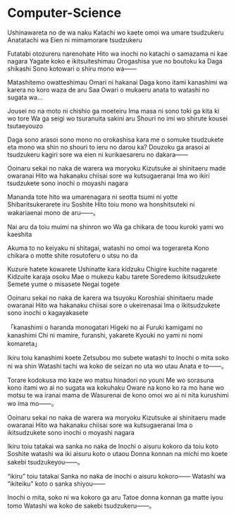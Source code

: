# Computer-Science
Ushinawareta no de wa naku
Katachi wo kaete omoi wa umare tsudzukeru
Anatatachi wa
Eien ni mimamorare tsudzukeru

Futatabi otozureru narenohate
Hito wa inochi no katachi o samazama ni kae nagara
Yagate koko e ikitsuiteshimau
Orogashisa yue no boutoku ka
Daga shikashi
Sono kotowari o shiru mono wa――

Matashitemo owatteshimau
Omari ni hakanai
Daga kono itami kanashimi wa karera no koro waza de aru
Saa
Owari o mukaeru anata to watashi no sugata wa…

Jousei no na moto ni chishio ga moeteiru
Ima masa ni sono toki ga kita ki wo tore
Wa ga seigi wo tsuranuita sakini aru
Shouri no imi wo shirute kousei tsutaeyouzo

Daga sono arasoi sono mono no orokashisa kara me o somuke tsudzukete eta mono wa shin no shouri to ieru no darou ka?
Douzoku ga arasoi ai tsudzukeru kagiri sore wa eien ni kurikaesareru no dakara――

Ooinaru sekai no naka de warera wa moryoku
Kizutsuke ai shinitaeru made owaranai
Hito wa hakanaku chiisai sore wa kutsugaeranai
Ima wo ikiri tsudzukete sono inochi o moyashi nagara

Mananda tote hito wa umarenagara ni seotta tsumi ni yotte
Shibaritsukerarete iru
Soshite
Hito toiu mono wa honshitsuteki ni wakariaenai mono de aru――。

Nai aru da toiu muimi na shinron wo
Wa ga chikara de toou kuroki yami wo kaeshita

Akuma to no keiyaku ni shitagai, watashi no omoi wa togerareta
Kono chikara o motte shite rosutoferu o utsu no da

Kuzure hatete kowarete
Ushinatte kara kidzuku
Chigire kuchite nagarete
Kidzuite karaja osoku
Mae o mukezu kabu tarete
Soredemo ikitsudzukete
Semete yume o misasete
Negai togete

Ooinaru sekai no naka de karera wa tsuyoku
Koroshiai shinitaeru made owaranai
Hito wa hakanaku chiisai sore o ukeirenasai
Ima o ikitsudzukete sono inochi o kagayakasete

「kanashimi o haranda monogatari
Higeki no ai
Furuki kamigami no kanashimi
Chi ni mamire, furanshi, yakarete
Kyouki no yami ni nomi komareta」

Ikiru toiu kanashimi koete
Zetsubou mo subete watashi to
Inochi o mita soko ni wa shin
Watashi tachi wa koko de seizan no uta wo utau
Anata e to――。

Torare kodokusa mo kaze wo matsu hinadori no youni
Me wo sorasuna kono itami wo ai no sugata wa kokuhaku
Oware na kono ko ra mo hane wo motsu te wa iranai mama de
Wasurenai de kono omoi wo ai ni nita kurushimi wo ima mo――。

Ooinaru sekai no naka de warera wa moryoku
Kizutsuke ai shinitaeru made owaranai
Hito wa hakanaku chiisai sore wa kutsugaeranai
Ima o ikitsudzukete sono inochi o moyashi nagara

Ikiru toiu tatakai wa sanka no naka de
Inochi o aisuru kokoro da toiu koto
Soshite watashi wa iki aisuru koto o utaou
Donna konnan na michi mo koete sakebi tsudzukeyou――。

“ikiru” toiu tatakai
Sanka no naka de inochi o aisuru kokoro――
Watashi wa “ikiteiku” koto o sanka shiyou――

Inochi o mita, soko ni wa kokoro ga aru
Tatoe donna konnan ga matte iyou tomo
Watashi wa koko de sakebi tsudzukeru――。
